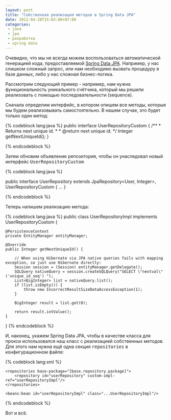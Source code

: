 ```yaml
---
layout: post
title: "Собственная реализация методов в Spring Data JPA"
date: 2012-04-28T15:03:00+07:00
categories:
 - java
 - jpa
 - разработка
 - spring data
---
```


Очевидно, что мы не всегда можем воспользоваться автоматической генерацией кода, предоставляемой [Spring Data JPA](http://www.springsource.org/spring-data/jpa). Например, у нас слишком сложный запрос, или нам необходимо вызвать процедуру в базе данных, либо у нас сложная бизнес-логика.

Рассмотрим следующий пример - например, нам нужна функциональность уникального счётчика, который мы решили реализовать с помощью последовательности (sequence).

Сначала определим интерфейс, в котором опишем все методы, которые мы будем реализовывать самостоятельно. В нашем случае, это будет только один метод:

{% codeblock lang:java %}
public interface UserRepositoryCustom {
    /**
     * Returns next unique id.
     *
     * @return next unique id.
     */
    Integer getNextUniqueId();
}

{% endcodeblock %}

Затем обновим объявление репозитория, чтобы он унаследовал новый интерфейс <tt>UserRepositoryCustom</tt>

{% codeblock lang:java %}

public interface UserRepository extends JpaRepository<User, Integer>, UserRepositoryCustom {
   ...
}

{% endcodeblock %}

Теперь напишем реализацию метода:

{% codeblock lang:java %}
public class UserRepositoryImpl implements UserRepositoryCustom {

    @PersistenceContext
    private EntityManager entityManager;

    @Override
    public Integer getNextUniqueId() {

        // When using Hibernate via JPA native queries fails with mapping exception, so just use Hibernate directly:
        Session session = (Session) entityManager.getDelegate();
        SQLQuery nativeQuery = session.createSQLQuery("SELECT \"nextval\"('unique_id_seq') ");
        List<BigInteger> list = nativeQuery.list();
        if (list.isEmpty()) {
            throw new IncorrectResultSizeDataAccessException(1);
        }

        BigInteger result = list.get(0);

        return result.intValue();
    }
}
{% endcodeblock %}

И, наконец, укажем Spring Data JPA, чтобы в качестве класса для прокси использовался наш класс с реализацией собственных методов. Для этого нам нужна ещё одна секция <tt>repositories</tt> в конфигурационном файле:

{% codeblock lang:xml %}
    <repositories base-package="[base.repository.package]"/>

    <repositories base-package="[base.repository.package]">
        <repository id="userRepository" custom-impl-ref="userRepositoryImpl"/>
    </repositories>

    <beans:bean id="userRepositoryImpl" class="...UserRepositoryImpl"/>
{% endcodeblock %}

Вот и всё.
